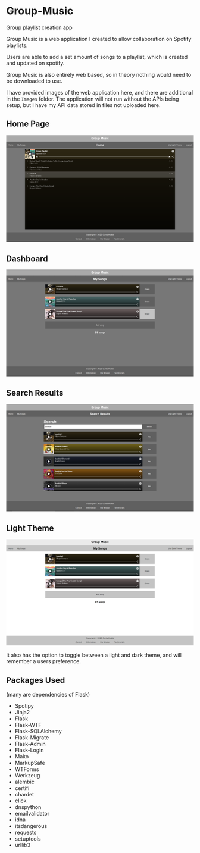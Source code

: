 # Group-Music
Group playlist creation app

Group Music is a web application I created to allow collaboration on Spotify playlists. 

Users are able to add a set amount of songs to a playlist, which is created and updated on spotify.

Group Music is also entirely web based, so in theory nothing would need to be downloaded to use.

I have provided images of the web application here, and there are additional in the `Images` folder. The application will not run without the APIs being setup, but I have my API data stored in files not uploaded here. 

## Home Page
![](Images/darkHomepage.png)

## Dashboard
![](Images/darkDashboard.png)

## Search Results
![](Images/darkSearchResults.png)

## Light Theme
![](Images/lightDashboard.png)

It also has the option to toggle between a light and dark theme, and will remember a users preference. 

## Packages Used
(many are dependencies of Flask)
- Spotipy
- Jinja2
- Flask
- Flask-WTF
- Flask-SQLAlchemy
- Flask-Migrate
- Flask-Admin
- Flask-Login
- Mako
- MarkupSafe
- WTForms
- Werkzeug
- alembic
- certifi
- chardet
- click
- dnspython
- emailvalidator
- idna
- itsdangerous
- requests
- setuptools
- urllib3
